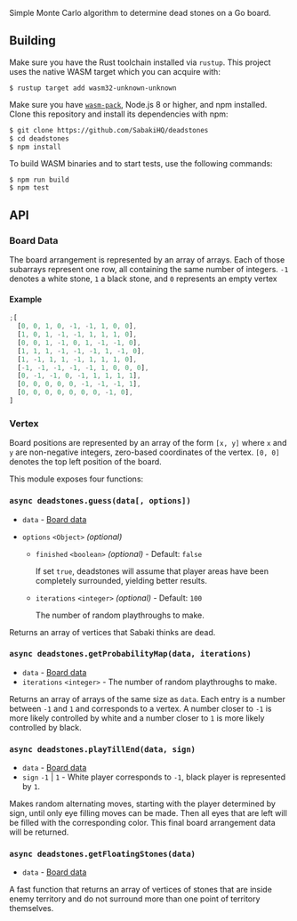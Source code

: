 Simple Monte Carlo algorithm to determine dead stones on a Go board.

## Building

Make sure you have the Rust toolchain installed via `rustup`. This project uses the native WASM target which you can acquire with:

```
$ rustup target add wasm32-unknown-unknown
```

Make sure you have [`wasm-pack`](https://rustwasm.github.io/wasm-pack/), Node.js 8 or higher, and npm installed. Clone this repository and install its dependencies with npm:

```sh
$ git clone https://github.com/SabakiHQ/deadstones
$ cd deadstones
$ npm install
```

To build WASM binaries and to start tests, use the following commands:

```
$ npm run build
$ npm test
```

## API

### Board Data

The board arrangement is represented by an array of arrays. Each of those subarrays represent one row, all containing the same number of integers. `-1` denotes a white stone, `1` a black stone, and `0` represents an empty vertex

#### Example

```js
;[
  [0, 0, 1, 0, -1, -1, 1, 0, 0],
  [1, 0, 1, -1, -1, 1, 1, 1, 0],
  [0, 0, 1, -1, 0, 1, -1, -1, 0],
  [1, 1, 1, -1, -1, -1, 1, -1, 0],
  [1, -1, 1, 1, -1, 1, 1, 1, 0],
  [-1, -1, -1, -1, -1, 1, 0, 0, 0],
  [0, -1, -1, 0, -1, 1, 1, 1, 1],
  [0, 0, 0, 0, 0, -1, -1, -1, 1],
  [0, 0, 0, 0, 0, 0, 0, -1, 0],
]
```

### Vertex

Board positions are represented by an array of the form `[x, y]` where `x` and `y` are non-negative integers, zero-based coordinates of the vertex. `[0, 0]` denotes the top left position of the board.

This module exposes four functions:

### `async deadstones.guess(data[, options])`

- `data` - [Board data](#board-data)
- `options` `<Object>` _(optional)_

  - `finished` `<boolean>` _(optional)_ - Default: `false`

    If set `true`, deadstones will assume that player areas have been completely surrounded, yielding better results.

  - `iterations` `<integer>` _(optional)_ - Default: `100`

    The number of random playthroughs to make.

Returns an array of vertices that Sabaki thinks are dead.

### `async deadstones.getProbabilityMap(data, iterations)`

- `data` - [Board data](#board-data)
- `iterations` `<integer>` - The number of random playthroughs to make.

Returns an array of arrays of the same size as `data`. Each entry is a number between `-1` and `1` and corresponds to a vertex. A number closer to `-1` is more likely controlled by white and a number closer to `1` is more likely controlled by black.

### `async deadstones.playTillEnd(data, sign)`

- `data` - [Board data](#board-data)
- `sign` `-1` | `1` - White player corresponds to `-1`, black player is represented by `1`.

Makes random alternating moves, starting with the player determined by sign, until only eye filling moves can be made. Then all eyes that are left will be filled with the corresponding color. This final board arrangement data will be returned.

### `async deadstones.getFloatingStones(data)`

- `data` - [Board data](#board-data)

A fast function that returns an array of vertices of stones that are inside enemy territory and do not surround more than one point of territory themselves.
